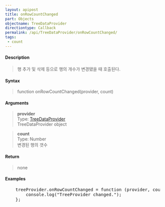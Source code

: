 ```yaml
---
layout: apipost
title: onRowCountChanged
part: Objects
objectname: TreeDataProvider
directiontype: Callback
permalink: /api/TreeDataProvider/onRowCountChanged/
tags:
 - count
---
```



#### Description

> 행 추가 및 삭제 등으로 행의 개수가 변경됐을 때 호출된다.

#### Syntax
> function onRowCountChanged(provider, count)

#### Arguments

> **provider**  
> Type: [TreeDataProvider](/api/TreeDataProvider/)  
> TreeDataProvider object  

> **count**  
> Type: Number  
> 변경된 행의 갯수  

#### Return

> none

#### Examples 

<pre class="prettyprint">
    treeProvider.onRowCountChanged = function (provider, count) {
        console.log("TreeProvider changed.");
    };
</pre>
